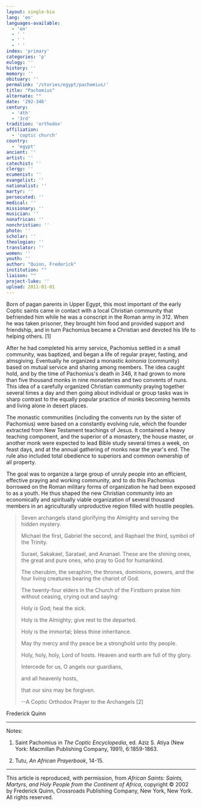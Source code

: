 ```yaml
---
layout: single-bio
lang: 'en'
languages-available:
  - 'en'
  - ' '
  - ' '
  - ' '
index: 'primary'
categories: 'p'
eulogy: ''
history: ''
memory: ''
obituary: ''
permalink: '/stories/egypt/pachomius/'
title: "Pachomius"
alternate: ""
date: '292-346'
century:
  - '4th'
  - '3rd'
tradition: 'orthodox'
affiliation:
  - 'coptic church'
country:
  - 'egypt'
ancient: ''
artist: ''
catechist: ''
clergy: ''
ecumenist: ''
evangelist: ''
nationalist: ''
martyr: ''
persecuted: ''
medical: ''
missionary: ''
musician: ''
nonafrican: ''
nonchristian: ''
photo: ''
scholar: ''
theologian: ''
translator: ''
women: ''
youth: ''
author: "Quinn, Frederick"
institution: ""
liaison: ""
project-luke: ''
upload: 2011-01-01
---
```




Born of pagan parents in Upper Egypt, this most important of the early Coptic saints came in contact with a local Christian community that befriended him while he was a conscript in the Roman army in 312. When he was taken prisoner, they brought him food and provided support and friendship, and in turn Pachomius became a Christian and devoted his life to helping others. [1]

After he had completed his army service, Pachomius settled in a small community, was baptized, and began a life of regular prayer, fasting, and almsgiving. Eventually he organized a monastic *koinonia* (community) based on mutual service and sharing among members. The idea caught hold, and by the time of Pachomius's death in 346, it had grown to more than five thousand monks in nine monasteries and two convents of nuns. This idea of a carefully organized Christian community praying together several times a day and then going about individual or group tasks was in sharp contrast to the equally popular practice of monks becoming hermits and living alone in desert places.

The monastic communities (including the convents run by the sister of Pachomius) were based on a constantly evolving rule, which the founder extracted from New Testament teachings of Jesus. It contained a heavy teaching component, and the superior of a monastery, the house master, or another monk were expected to lead Bible study several times a week, on feast days, and at the annual gathering of monks near the year's end. The rule also included total obedience to superiors and common ownership of all property.

The goal was to organize a large group of unruly people into an efficient, effective praying and working community, and to do this Pachomius borrowed on the Roman military forms of organization he had been exposed to as a youth. He thus shaped the new Christian community into an economically and spiritually viable organization of several thousand members in an agriculturally unproductive region filled with hostile peoples.

> 
> Seven archangels stand glorifying the Almighty and serving the hidden mystery.
> 
> Michael the first, Gabriel the second, and Raphael the third, symbol of the Trinity.
> 
> Surael, Sakakael, Saratael, and Ananael. These are the shining ones, the great and pure ones, who pray to God for humankind.
> 
> The cherubim, the seraphim, the thrones, dominions, powers, and the four living creatures bearing the chariot of God.
> 
> The twenty-four elders in the Church of the Firstborn praise him without ceasing, crying out and saying:
> 
> Holy is God; heal the sick.
> 
> Holy is the Almighty; give rest to the departed.
> 
> Holy is the immortal; bless thine inheritance.
> 
> May thy mercy and thy peace be a stronghold unto thy people.
> 
> Holy, holy, holy, Lord of hosts.
> Heaven and earth are full of thy glory.
> 
> Intercede for us, O angels our guardians,
> 
> and all heavenly hosts,
> 
> that our sins may be forgiven.
> 
> --A Coptic Orthodox Prayer to the Archangels [2]
> 

Frederick Quinn

---

Notes:

1. Saint Pachomius in *The Coptic Encyclopedia*, ed. Aziz S. Atiya (New York: Macmillan Publishing Company, 1991), 6:1859-1863.

2. Tutu, *An African Prayerbook*, 14-15.

---

This article is reproduced, with permission, from *African Saints: Saints, Martyrs, and Holy People from the Continent of Africa*, copyright &copy; 2002 by Frederick Quinn, Crossroads Publishing Company, New York, New York.  All rights reserved.
